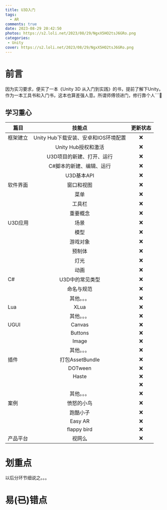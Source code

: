```yaml
---
title: U3D入门
tags:
  - AR
comments: true
date: 2023-08-29 20:42:50
photos: https://s2.loli.net/2023/08/29/NgxX5HO2tsJ6GRo.png
categories:
 - Unity
cover: https://s2.loli.net/2023/08/29/NgxX5HO2tsJ6GRo.png
---
```


# 前言

因为实习要求，便买了一本《Unity 3D 从入门到实践》的书，提前了解下Unity。作为一本工具书和入门书，这本也算差强人意。所谓师傅领进门，修行靠个人```🐧

## 学习重心

| 篇目    | 技能点                      | 更新状态 |
| ----- |:------------------------:|:----:|
| 框架建立  | Unity Hub下载安装、安卓和IOS环境配置 | ❌    |
|       | Unity Hub授权和激活           | ❌    |
|       | U3D项目的新建、打开、运行           | ❌    |
|       | C#脚本的新建、编辑、运行            | ❌    |
|       | U3D基本API                 | ❌    |
| 软件界面  | 窗口和视图                    | ❌    |
|       | 菜单                       | ❌    |
|       | 工具栏                      | ❌    |
|       | 重要概念                     | ❌    |
| U3D应用 | 场景                       | ❌    |
|       | 模型                       | ❌    |
|       | 游戏对象                     | ❌    |
|       | 预制体                      | ❌    |
|       | 灯光                       | ❌    |
|       | 动画                       | ❌    |
| C#    | U3D中的常见类型                | ❌    |
|       | 命名与规范                    | ❌    |
|       | 其他。。。                    | ❌    |
| Lua   | XLua                     | ❌    |
|       | 其他。。。                    | ❌    |
| UGUI  | Canvas                   | ❌    |
|       | Buttons                  | ❌    |
|       | Image                    | ❌    |
|       | 其他。。。                    | ❌    |
| 插件    | 打包AssetBundle            | ❌    |
|       | DOTween                  | ❌    |
|       | Haste                    | ❌    |
|       |                          | ❌    |
|       | 其他。。。                    | ❌    |
| 案例    | 愤怒的小鸟                    | ❌    |
|       | 跑酷小子                     | ❌    |
|       | Easy AR                  | ❌    |
|       | flappy bird              | ❌    |
| 产品平台  | 视网么                      | ❌    |

# 划重点

以后分环节细说之。。。

# 易(~~已~~)错点
